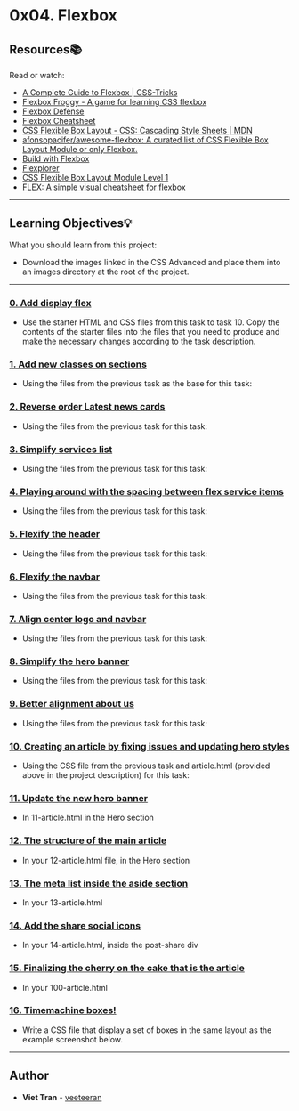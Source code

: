 # 0x04. Flexbox

## Resources:books:
Read or watch:
* [A Complete Guide to Flexbox | CSS-Tricks](https://intranet.hbtn.io/rltoken/L8LGfjgBbkWIFn1iRr8fHQ)
* [Flexbox Froggy - A game for learning CSS flexbox](https://intranet.hbtn.io/rltoken/wrW7jiGsqCenlUwTEyDj8A)
* [Flexbox Defense](https://intranet.hbtn.io/rltoken/cnJWcWrkMB80n4XN8QXbGw)
* [Flexbox Cheatsheet](https://intranet.hbtn.io/rltoken/XNhvdZUi7WwizPrSRzxaqQ)
* [CSS Flexible Box Layout - CSS: Cascading Style Sheets | MDN](https://intranet.hbtn.io/rltoken/v_s7tHHrr1Nb2TyzCvrx1Q)
* [afonsopacifer/awesome-flexbox: A curated list of CSS Flexible Box Layout Module or only Flexbox.](https://intranet.hbtn.io/rltoken/Y2lIdR7uvVpQ9NRIEzJdGw)
* [Build with Flexbox](https://intranet.hbtn.io/rltoken/6_TtyRmamhVwLTLG1p8e_w)
* [Flexplorer](https://intranet.hbtn.io/rltoken/ohwl6NowC67_ejCOcengmA)
* [CSS Flexible Box Layout Module Level 1](https://intranet.hbtn.io/rltoken/v8wWIB7dkx727ZusAhZTRA)
* [FLEX: A simple visual cheatsheet for flexbox](https://intranet.hbtn.io/rltoken/VTINAubWTxy3JM6if6v3tg)

---
## Learning Objectives:bulb:
What you should learn from this project:
* Download the images linked in the CSS Advanced and place them into an images directory at the root of the project.

---

### [0. Add display flex](./0-index.html)
* Use the starter HTML and CSS files from this task to task 10. Copy the contents of the starter files into the files that you need to produce and make the necessary changes according to the task description.


### [1. Add new classes on sections](./1-index.html)
* Using the files from the previous task as the base for this task:


### [2. Reverse order Latest news cards](./2-index.html)
* Using the files from the previous task for this task:


### [3. Simplify services list](./3-index.html)
* Using the files from the previous task for this task:


### [4. Playing around with the spacing between flex service items](./4-index.html)
* Using the files from the previous task for this task:


### [5. Flexify the header](./5-index.html)
* Using the files from the previous task for this task:


### [6. Flexify the navbar](./6-index.html)
* Using the files from the previous task for this task:


### [7. Align center logo and navbar](./7-index.html)
* Using the files from the previous task for this task:


### [8. Simplify the hero banner](./8-index.html)
* Using the files from the previous task for this task:


### [9. Better alignment about us](./9-index.html)
* Using the files from the previous task for this task:


### [10.  Creating an article by fixing issues and updating hero styles](./10-article.html)
* Using the CSS file from the previous task and  article.html (provided above in the project description) for this task:


### [11. Update the new hero banner](./11-article.html)
* In 11-article.html in the Hero section


### [12. The structure of the main article](./12-article.html)
* In your 12-article.html file, in the Hero section


### [13. The meta list inside the aside section](./13-article.html)
* In your 13-article.html


### [14. Add the share social icons](./14-article.html)
* In your 14-article.html, inside the post-share div


### [15. Finalizing the cherry on the cake that is the article](./100-article.html)
* In your 100-article.html


### [16. Timemachine boxes!](./101-style.css)
* Write a CSS file that display a set of boxes in the same layout as the example screenshot below.

---

## Author
* **Viet Tran** - [veeteeran](https://github.com/veeteeran)